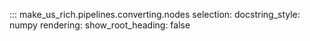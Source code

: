::: make_us_rich.pipelines.converting.nodes
    selection:
        docstring_style: numpy
    rendering:
        show_root_heading: false
